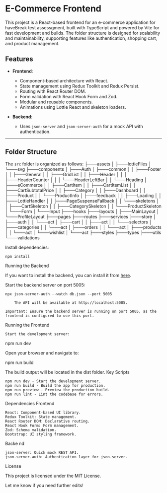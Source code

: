 # E-Commerce Frontend

This project is a React-based frontend for an e-commerce application for haveBreak test assessgment, built with TypeScript and powered by Vite for fast development and builds. The folder structure is designed for scalability and maintainability, supporting features like authentication, shopping cart, and product management.

## Features

- **Frontend**:

  - Component-based architecture with React.
  - State management using Redux Toolkit and Redux Persist.
  - Routing with React Router DOM.
  - Form validation with React Hook Form and Zod.
  - Modular and reusable components.
  - Animations using Lottie React and skeleton loaders.

- **Backend**:
  - Uses `json-server` and `json-server-auth` for a mock API with authentication.

---

## Folder Structure

The `src` folder is organized as follows:
├───assets
│ ├───lottieFiles
│ └───svg
├───components
│ ├───Auth
│ ├───common
│ │ ├───Footer
│ │ ├───General
│ │ ├───GridList
│ │ ├───Header
│ │ │ ├───HeaderCounter
│ │ │ └───HeaderLeftBar
│ │ └───Heading
│ ├───eCommerce
│ │ ├───CartItem
│ │ ├───CartItemList
│ │ ├───CartSubtotalPrice
│ │ ├───Category
│ │ ├───Dashboard
│ │ ├───Product
│ │ └───ProductInfo
│ ├───feedback
│ │ ├───Loading
│ │ ├───LottieHandler
│ │ ├───PageSuspenseFallback
│ │ └───skeletons
│ │ ├───CartSkeleton
│ │ ├───CategorySkeleton
│ │ └───ProductSkeleton
│ └───Form
│ └───Input
├───hooks
├───layouts
│ ├───MainLayout
│ └───ProfileLayout
├───pages
├───routes
├───services
├───store
│ ├───auth
│ │ └───act
│ ├───cart
│ │ ├───act
│ │ └───selectors
│ ├───categories
│ │ └───act
│ ├───orders
│ │ └───act
│ ├───products
│ │ └───act
│ └───wishlist
│ └───act
├───styles
├───types
├───utils
└───validations

Install dependencies:

    npm install

Running the Backend

If you want to install the backend, you can install it from [here](https://github.com/Abdullatif-K123/havebreak-backend).

Start the backend server on port 5005:

    npx json-server-auth --watch db.json --port 5005

        The API will be available at http://localhost:5005.

    Important: Ensure the backend server is running on port 5005, as the frontend is configured to use this port.

Running the Frontend

    Start the development server:

npm run dev

Open your browser and navigate to:

npm run build

The build output will be located in the dist folder.
Key Scripts

    npm run dev - Start the development server.
    npm run build - Build the app for production.
    npm run preview - Preview the production build.
    npm run lint - Lint the codebase for errors.

Dependencies
Frontend

    React: Component-based UI library.
    Redux Toolkit: State management.
    React Router DOM: Declarative routing.
    React Hook Form: Form management.
    Zod: Schema validation.
    Bootstrap: UI styling framework.

Backe
nd

    json-server: Quick mock REST API.
    json-server-auth: Authentication layer for json-server.

License

This project is licensed under the MIT License.

Let me know if you need further edits!
